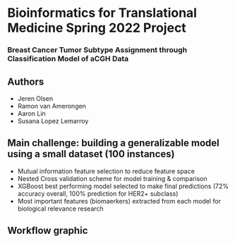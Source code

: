 # Bioinformatics for Translational Medicine Spring 2022 Project
### Breast Cancer Tumor Subtype Assignment through Classification Model of aCGH Data

## Authors
- Jeren Olsen
- Ramon van Amerongen
- Aaron Lin
- Susana Lopez Lemarroy

## Main challenge: building a generalizable model using a small dataset (100 instances)
- Mutual information feature selection to reduce feature space
- Nested Cross validation scheme for model training & comparison
- XGBoost best performing model selected to make final predictions (72% accuracy overall, 100% prediction for HER2+ subclass)
- Most important features (biomaerkers) extracted from each model for biological relevance research

## Workflow graphic
